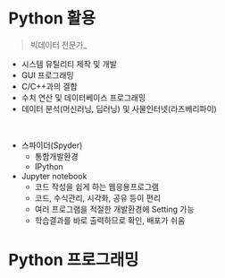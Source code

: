 # Python 활용

> 빅데이터 전문가_

- 시스템 유틸리티 제작 및 개발
- GUI 프로그래밍
- C/C++과의 결합
- 수치 연산 및 데이터베이스 프로그래밍
- 데이터 분석(머신러닝, 딥러닝) 및 사물인터넷(라즈베리파이)

<br>

- 스파이더(Spyder)
  - 통합개발환경
  - IPython
- Jupyter notebook
  - 코드 작성을 쉽게 하는 웹응용프로그램
  - 코드, 수식관리, 시각화, 공유 등이 편리
  - 여러 프로그램을 적절한 개발환경에 Setting 가능
  - 학습결과를 바로 출력하므로 확인, 배포가 쉬움

# Python 프로그래밍




